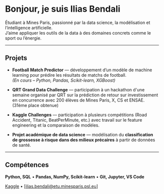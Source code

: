 # Bonjour, je suis Ilias Bendali

Étudiant à Mines Paris, passionné par la data science, la modélisation et l’intelligence artificielle.  
J’aime appliquer les outils de la data à des domaines concrets comme le sport ou l’énergie.

---

## Projets

- **Football Match Predictor** — développement d’un modèle de machine learning pour prédire les résultats de matchs de football.  
  *(En cours – Python, Pandas, Scikit-learn, XGBoost)*

- **QRT Grand Data Challenge** — participation à un hackathon d'une semaine organisé par QRT sur la prédiction de retour sur investissement en concurrence avec 200 élèves de Mines Paris, X, CS et ENSAE. (31ème place obtenue)

- **Kaggle Challenges** — participation à plusieurs compétitions (Road Accident, Titanic, BeatPerMinute, etc.) avec travail sur le feature engineering et la comparaison de modèles.

- **Projet académique de data science** — modélisation du **classification de grossesse à risque dans des milieux précaires** à partir de données de santé.  

---

## Compétences
**Python, SQL** • **Pandas, NumPy, Scikit-learn** • **Git, Jupyter, VS Code**  


[Kaggle](https://www.kaggle.com/iliasbendali) • [ilias.bendali@etu.minesparis.psl.eu]
